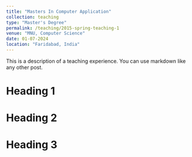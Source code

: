 ```yaml
---
title: "Masters In Computer Application"
collection: teaching
type: "Master's Degree"
permalink: /teaching/2015-spring-teaching-1
venue: "MNU, Computer Science"
date: 01-07-2024
location: "Faridabad, India"
---
```


This is a description of a teaching experience. You can use markdown like any other post.

Heading 1
======

Heading 2
======

Heading 3
======
